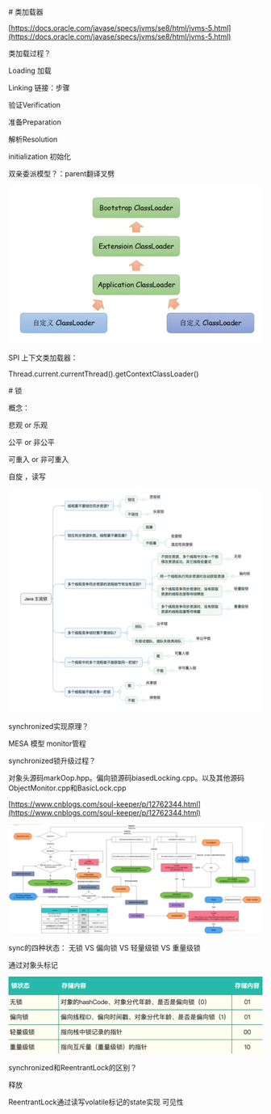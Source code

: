 \# 类加载器

[https://docs.oracle.com/javase/specs/jvms/se8/html/jvms-5.html](https://docs.oracle.com/javase/specs/jvms/se8/html/jvms-5.html)

类加载过程？

Loading 加载

Linking 链接：步骤

验证Verification

准备Preparation

解析Resolution

initialization 初始化

双亲委派模型？：parent翻译叉劈

![image.png](assert/1597152756364-98f9da2d-f280-4179-806f-d3699055cc55.png)

SPI 上下文类加载器：

Thread.current.currentThread().getContextClassLoader()

\# 锁

概念：

悲观 or 乐观

公平 or 非公平

可重入 or 非可重入

自旋 ，读写

![image.png](assert/1597154545598-5f94092b-29be-4b22-96ff-988e06809211.png)

synchronized实现原理？

MESA 模型 monitor管程

synchronized锁升级过程？

对象头源码markOop.hpp。偏向锁源码biasedLocking.cpp。以及其他源码ObjectMonitor.cpp和BasicLock.cpp

[https://www.cnblogs.com/soul-keeper/p/12762344.html](https://www.cnblogs.com/soul-keeper/p/12762344.html)

![image.png](assert/1597155095623-06886869-c1ea-4245-b8cd-855592c7ec39.png)

sync的四种状态： 无锁 VS 偏向锁 VS 轻量级锁 VS 重量级锁

通过对象头标记

![image.png](assert/1597154709694-68bbdde7-90ca-4e58-85ad-c1676ead1e65.png)

synchronized和ReentrantLock的区别？

释放

ReentrantLock通过读写volatile标记的state实现 可见性